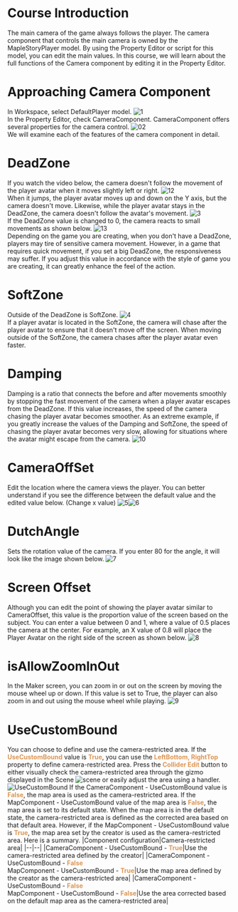 # Course Introduction
The main camera of the game always follows the player.
The camera component that controls the main camera is owned by the MapleStoryPlayer model. By using the Property Editor or script for this model, you can edit the main values.
In this course, we will learn about the full functions of the Camera component by editing it in the Property Editor.
# Approaching Camera Component
In Workspace, select DefaultPlayer model.
![1](https://mod-file.dn.nexoncdn.co.kr/bbs/1635470229255887ebcf3484b4ceb8a43d4b77d8af063.png "1")
<br>
In the Property Editor, check CameraComponent.
CameraComponent offers several properties for the camera control.
![02](https://mod-file.dn.nexoncdn.co.kr/bbs/1653012043486ba0619b7c3984494b5a7091c43500689.png "02")
<br>
We will examine each of the features of the camera component in detail.
# DeadZone
If you watch the video below, the camera doesn't follow the movement of the player avatar when it moves slightly left or right.
![12](https://mod-file.dn.nexoncdn.co.kr/bbs/1657019820558b44468bafaf543d09447717a4987613f.gif "12")
<br>
When it jumps, the player avatar moves up and down on the Y axis, but the camera doesn't move.
Likewise, while the player avatar stays in the DeadZone, the camera doesn't follow the avatar's movement.
![3](https://mod-file.dn.nexoncdn.co.kr/bbs/165702062238605bd4be1a9174ee48bc5ce6512c80f0f.png "3")
<br>
If the DeadZone value is changed to 0, the camera reacts to small movements as shown below.
![13](https://mod-file.dn.nexoncdn.co.kr/bbs/1657019829316abef7f6dc9b94ec79cc6865a63e25d67.gif "13")
<br>
Depending on the game you are creating, when you don't have a DeadZone, players may tire of sensitive camera movement.
However, in a game that requires quick movement, if you set a big DeadZone, the responsiveness may suffer.
If you adjust this value in accordance with the style of game you are creating, it can greatly enhance the feel of the action.
# SoftZone
Outside of the DeadZone is SoftZone.
![4](https://mod-file.dn.nexoncdn.co.kr/bbs/1657017680023250571fd27f94d1cbda001a2b372ae8c.png "4")
<br>
If a player avatar is located in the SoftZone, the camera will chase after the player avatar to ensure that it doesn't move off the screen.
When moving outside of the SoftZone, the camera chases after the player avatar even faster.
# Damping
Damping is a ratio that connects the before and after movements smoothly by stopping the fast movement of the camera when a player avatar escapes from the DeadZone.
If this value increases, the speed of the camera chasing the player avatar becomes smoother.
As an extreme example, if you greatly increase the values of the Damping and SoftZone, the speed of chasing the player avatar becomes very slow, allowing for situations where the avatar might escape from the camera.
![10](https://mod-file.dn.nexoncdn.co.kr/bbs/16570191045568fcfc3ae70714c339d1c00f8769f5b1a.gif "10")
# CameraOffSet
Edit the location where the camera views the player.
You can better understand if you see the difference between the default value and the edited value below. (Change x value)
![5](https://mod-file.dn.nexoncdn.co.kr/bbs/16570177781742ef034f8531742fb95c3726007ac09c2.png "5")![6](https://mod-file.dn.nexoncdn.co.kr/bbs/165701780364165f094a24a814c2ba6410832691f10d2.png "6")
# DutchAngle
Sets the rotation value of the camera.
If you enter 80 for the angle, it will look like the image shown below.
![7](https://mod-file.dn.nexoncdn.co.kr/bbs/16570178319148e3e4420a1164958a85a65787011d4a2.png "7")
# Screen Offset
Although you can edit the point of showing the player avatar similar to CameraOffset, this value is the proportion value of the screen based on the subject. You can enter a value between 0 and 1, where a value of 0.5 places the camera at the center. For example, an X value of 0.8 will place the Player Avatar on the right side of the screen as shown below.
![8](https://mod-file.dn.nexoncdn.co.kr/bbs/16570178556921cd2a75c27ca4ad1ab666cbadf106ba2.png "8")
# isAllowZoomInOut
In the Maker screen, you can zoom in or out on the screen by moving the mouse wheel up or down.
If this value is set to True, the player can also zoom in and out using the mouse wheel while playing.
![9](https://mod-file.dn.nexoncdn.co.kr/bbs/165701854542594cce980f29f4bc9b9c14dc75c766830.gif "9")
# UseCustomBound
You can choose to define and use the camera-restricted area. If the <span style="color: #dc9656">**UseCustomBound**</span> value is <span style="color: #dc9656">**True**</span>, you can use the <span style="color: #dc9656">**LeftBottom, RightTop**</span> property to define camera-restricted area. Press the <span style="color: #dc9656">**Collider Edit**</span> button to either visually check the camera-restricted area through the gizmo displayed in the Scene ![scene](https://mod-file.dn.nexoncdn.co.kr/storage/icons/tab/icon_scene.png "scene") or easily adjust the area using a handler.
![UseCustomBound](https://mod-file.dn.nexoncdn.co.kr/bbs/16570204046562c59667490614c61917b3a312c8579a5.gif "UseCustomBound")
If the CameraComponent - UseCustomBound value is <span style="color: #dc9656">**False**</span>, the map area is used as the camera-restricted area. If the MapComponent - UseCustomBound value of the map area is <span style="color: #dc9656">**False**</span>, the map area is set to its default state. When the map area is in the default state, the camera-restricted area is defined as the corrected area based on that default area. However, if the MapComponent - UseCustomBound value is <span style="color: #dc9656">**True**</span>, the map area set by the creator is used as the camera-restricted area. Here is a summary. 
|Component configuration|Camera-restricted area|
|--|--|
|CameraComponent - UseCustomBound - <span style="color: #dc9656">**True**</span>|Use the camera-restricted area defined by the creator|
|CameraComponent - UseCustomBound - <span style="color: #dc9656">**False**</span> <br>MapComponent - UseCustomBound - <span style="color: #dc9656">**True**</span>|Use the map area defined by the creator as the camera-restricted area|
|CameraComponent - UseCustomBound - <span style="color: #dc9656">**False**</span><br>MapComponent - UseCustomBound - <span style="color: #dc9656">**False**</span>|Use the area corrected based on the default map area as the camera-restricted area|